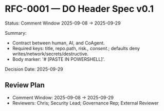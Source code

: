 ﻿# RFC-0001 — DO Header Spec v0.1

Status: Comment Window 2025-09-08 -> 2025-09-29

Summary:
- Contract between human, AI, and CoAgent.
- Required keys: title, repo.path, risk.*, consent.*; defaults deny writes/network/secrets/destructive.
- Body marker: '# [PASTE IN POWERSHELL]'.

Decision Date: 2025-09-29

## Review Plan
- Comment Window: 2025-09-08 -> 2025-09-29
- Reviewers: Chris; Security Lead; Governance Rep; External Reviewer
